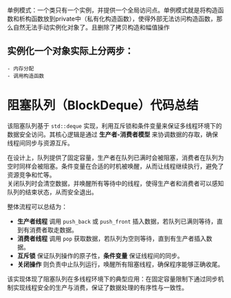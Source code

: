 单例模式：一个类只有一个实例，并提供一个全局访问点。单例模式就是将构造函数和析构函数放到private中（私有化构造函数），使得外部无法访问构造函数，那么自然无法手动实例化对象了。且删除了拷贝构造和幅值操作

## 实例化一个对象实际上分两步：
    - 内存分配
    - 调用构造函数


# 阻塞队列（BlockDeque）代码总结

该阻塞队列基于 `std::deque` 实现，利用互斥锁和条件变量来保证多线程环境下的数据安全访问。其核心逻辑是通过 **生产者-消费者模型** 来协调数据的存取，确保线程间同步与资源互斥。

在设计上，队列提供了固定容量，生产者在队列已满时会被阻塞，消费者在队列为空时同样会被阻塞。条件变量在合适的时机被唤醒，从而让线程继续执行，避免了资源竞争和忙等。  
关闭队列时会清空数据，并唤醒所有等待中的线程，使得生产者和消费者可以感知队列的结束状态，从而安全退出。

整体流程可以总结为：
- **生产者线程** 调用 `push_back` 或 `push_front` 插入数据，若队列已满则等待，直到有消费者取走数据。
- **消费者线程** 调用 `pop` 获取数据，若队列为空则等待，直到有生产者插入数据。
- **互斥锁** 保证队列操作的原子性，**条件变量** 保证线程间的同步。
- **关闭操作** 则负责中止队列运行，唤醒所有阻塞线程，确保程序能够正确收尾。

该实现体现了阻塞队列在多线程环境下的典型应用：在固定容量限制下通过同步机制实现线程安全的生产与消费，保证了数据处理的有序性与一致性。
